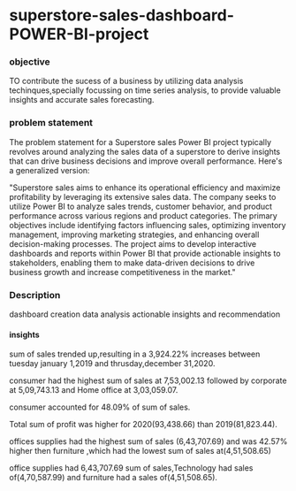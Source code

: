 # superstore-sales-dashboard-POWER-BI-project

### objective

TO contribute the sucess of a business by utilizing data analysis techinques,specially focussing on time series analysis, to provide valuable insights and accurate sales forecasting.

### problem statement
The problem statement for a Superstore sales Power BI project typically revolves around analyzing the sales data of a superstore to derive insights that can drive business decisions and improve overall performance. Here's a generalized version:

"Superstore sales  aims to enhance its operational efficiency and maximize profitability by leveraging its extensive sales data. The company seeks to utilize Power BI to analyze sales trends, customer behavior, and product performance across various regions and product categories. The primary objectives include identifying factors influencing sales, optimizing inventory management, improving marketing strategies, and enhancing overall decision-making processes. The project aims to develop interactive dashboards and reports within Power BI that provide actionable insights to stakeholders, enabling them to make data-driven decisions to drive business growth and increase competitiveness in the market."

### Description
dashboard creation
data analysis
actionable insights and recommendation

#### insights
sum of sales trended up,resulting in a 3,924.22% increases between tuesday january 1,2019 and thrusday,december 31,2020.

consumer had the highest sum of sales at 7,53,002.13 followed by corporate at 5,09,743.13 and Home office at 3,03,059.07.

consumer accounted for 48.09% of sum of sales.

Total sum of profit was higher for 2020(93,438.66) than 2019(81,823.44).

offices supplies had the highest  sum of sales (6,43,707.69) and was 42.57% higher then furniture ,which had the lowest sum of sales at(4,51,508.65)

office supplies had 6,43,707.69 sum of sales,Technology had sales of(4,70,587.99) and furniture had a sales of(4,51,508.65).




